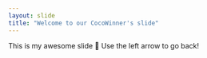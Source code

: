 ```yaml
---
layout: slide
title: "Welcome to our CocoWinner's slide"
---
```

This is my awesome slide :tada:
Use the left arrow to go back!
